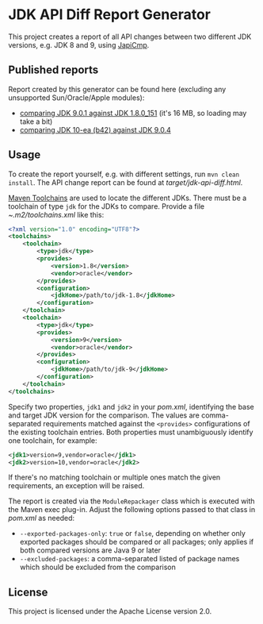 # JDK API Diff Report Generator

This project creates a report of all API changes between two different JDK versions, e.g. JDK 8 and 9, using [JapiCmp](https://github.com/siom79/japicmp).

## Published reports

Report created by this generator can be found here (excluding any unsupported Sun/Oracle/Apple modules):

* [comparing JDK 9.0.1 against JDK 1.8.0_151](https://gunnarmorling.github.io/jdkapidiff/jdk8-jdk9-api-diff.html)
(it's 16 MB, so loading may take a bit)
* [comparing JDK 10-ea (b42) against JDK 9.0.4](https://gunnarmorling.github.io/jdkapidiff/jdk9-jdk10-api-diff.html)

## Usage

To create the report yourself, e.g. with different settings, run `mvn clean install`.
The API change report can be found at _target/jdk-api-diff.html_.

[Maven Toolchains](https://maven.apache.org/guides/mini/guide-using-toolchains.html) are used to locate the different JDKs.
There must be a toolchain of type `jdk` for the JDKs to compare.
Provide a file _~.m2/toolchains.xml_ like this:

```xml
<?xml version="1.0" encoding="UTF8"?>
<toolchains>
    <toolchain>
        <type>jdk</type>
        <provides>
            <version>1.8</version>
            <vendor>oracle</vendor>
        </provides>
        <configuration>
            <jdkHome>/path/to/jdk-1.8</jdkHome>
        </configuration>
    </toolchain>
    <toolchain>
        <type>jdk</type>
        <provides>
            <version>9</version>
            <vendor>oracle</vendor>
        </provides>
        <configuration>
            <jdkHome>/path/to/jdk-9</jdkHome>
        </configuration>
    </toolchain>
</toolchains>
```

Specify two properties, `jdk1` and `jdk2` in your _pom.xml_, identifying the base and target JDK version for the comparison.
The values are comma-separated requirements matched against the `<provides>` configurations of the existing toolchain entries.
Both properties must unambiguously identify one toolchain, for example:

```xml
<jdk1>version=9,vendor=oracle</jdk1>
<jdk2>version=10,vendor=oracle</jdk2>
```

If there's no matching toolchain or multiple ones match the given requirements, an exception will be raised.

The report is created via the `ModuleRepackager` class which is executed with the Maven exec plug-in.
Adjust the following options passed to that class in _pom.xml_ as needed:

* `--exported-packages-only`: `true` or `false`, depending on whether only exported packages should be compared
or all packages; only applies if both compared versions are Java 9 or later
* `--excluded-packages`: a comma-separated listed of package names which should be excluded from the comparison

## License

This project is licensed under the Apache License version 2.0.
